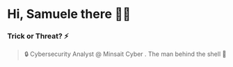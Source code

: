 # Hi, Samuele there 👋🏻

### Trick or Threat? ⚡️
> 🔒 Cybersecurity Analyst @ Minsait Cyber 
. The man behind the shell 👾

 


 




